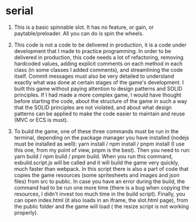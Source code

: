 # serial

1. This is a basic spinnable slot. It has no feature, or gain, or paytable/preloader. All you can do is spin the wheels.

2. This code is not a code to be delivered in production, it is a code under development that I made to practice programming. 
   In order to be delivered in production, this code needs a lot of refactoring, removing hardcoded values, adding explicit 
   comments on each method in each class (in some classes I added comments), and streamlining the code itself.
   Commit messages must also be very detailed to understand exactly what was done at certain stages of the game's development.
   I built this game without paying attention to design patterns and SOLID principles. 
   If I had made a more complex game, I would have thought before starting the code, about the structure of the game in such a way 
   that the SOLID principles are not violated, and about what design patterns can be applied to make the code easier to maintain and reuse (MVC or ECS is must).
   
3. To build the game, one of these three commands must be run in the terminal, depending on the package manager you have installed (nodejs must be installed as well): 
      yarn install / 
      npm install /
      pnpm install   (I use this one, from my point of view, pnpm is the best). 
   Then you need to run: 
      yarn build / 
      npm build /
      pnpm build. 
   When you run this command, esbuild.script.js will be called and it will build the game very quickly, much faster than webpack. 
   In this script there is also a part of code that copies the game resources (some spritesheets and images and json files) from src to public. 
   In case you have an error during the build, the command had to be run one more time (there is a bug when copying the resources, I didn't invest too much time in the build script).
   Finally, you can open index.html (it also loads in an iframe, the slot.html page), from the public folder and the game will load ( the resize script is not working properly). 
